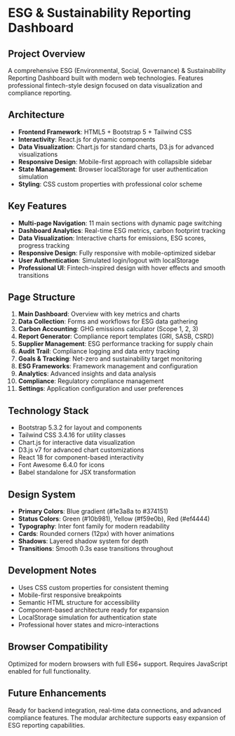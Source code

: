 # ESG & Sustainability Reporting Dashboard

## Project Overview
A comprehensive ESG (Environmental, Social, Governance) & Sustainability Reporting Dashboard built with modern web technologies. Features professional fintech-style design focused on data visualization and compliance reporting.

## Architecture
- **Frontend Framework**: HTML5 + Bootstrap 5 + Tailwind CSS
- **Interactivity**: React.js for dynamic components
- **Data Visualization**: Chart.js for standard charts, D3.js for advanced visualizations
- **Responsive Design**: Mobile-first approach with collapsible sidebar
- **State Management**: Browser localStorage for user authentication simulation
- **Styling**: CSS custom properties with professional color scheme

## Key Features
- **Multi-page Navigation**: 11 main sections with dynamic page switching
- **Dashboard Analytics**: Real-time ESG metrics, carbon footprint tracking
- **Data Visualization**: Interactive charts for emissions, ESG scores, progress tracking
- **Responsive Design**: Fully responsive with mobile-optimized sidebar
- **User Authentication**: Simulated login/logout with localStorage
- **Professional UI**: Fintech-inspired design with hover effects and smooth transitions

## Page Structure
1. **Main Dashboard**: Overview with key metrics and charts
2. **Data Collection**: Forms and workflows for ESG data gathering
3. **Carbon Accounting**: GHG emissions calculator (Scope 1, 2, 3)
4. **Report Generator**: Compliance report templates (GRI, SASB, CSRD)
5. **Supplier Management**: ESG performance tracking for supply chain
6. **Audit Trail**: Compliance logging and data entry tracking
7. **Goals & Tracking**: Net-zero and sustainability target monitoring
8. **ESG Frameworks**: Framework management and configuration
9. **Analytics**: Advanced insights and data analysis
10. **Compliance**: Regulatory compliance management
11. **Settings**: Application configuration and user preferences

## Technology Stack
- Bootstrap 5.3.2 for layout and components
- Tailwind CSS 3.4.16 for utility classes
- Chart.js for interactive data visualization
- D3.js v7 for advanced chart customizations
- React 18 for component-based interactivity
- Font Awesome 6.4.0 for icons
- Babel standalone for JSX transformation

## Design System
- **Primary Colors**: Blue gradient (#1e3a8a to #374151)
- **Status Colors**: Green (#10b981), Yellow (#f59e0b), Red (#ef4444)
- **Typography**: Inter font family for modern readability
- **Cards**: Rounded corners (12px) with hover animations
- **Shadows**: Layered shadow system for depth
- **Transitions**: Smooth 0.3s ease transitions throughout

## Development Notes
- Uses CSS custom properties for consistent theming
- Mobile-first responsive breakpoints
- Semantic HTML structure for accessibility
- Component-based architecture ready for expansion
- LocalStorage simulation for authentication state
- Professional hover states and micro-interactions

## Browser Compatibility
Optimized for modern browsers with full ES6+ support. Requires JavaScript enabled for full functionality.

## Future Enhancements
Ready for backend integration, real-time data connections, and advanced compliance features. The modular architecture supports easy expansion of ESG reporting capabilities.